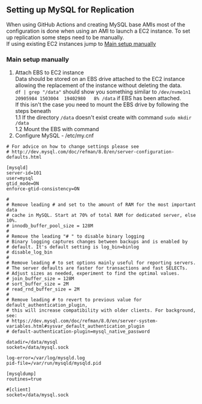 ## Setting up MySQL for Replication
When using GitHub Actions and creating MySQL base AMIs most of the configuration is done when using an AMI to launch a EC2 instance. To set up replication some steps need to be manually. \
If using existing EC2 instances jump to [Main setup manually](#Main_setup_manually) 
### <a name="Main_setup_manually"></a>Main setup manually
1. Attach EBS to EC2 instance \
Data should be stored on an EBS drive attached to the EC2 instance allowing the replacement of the instance without deleting the data. \
``` df | grep "/data" ``` should show you something similar to ``` /dev/nvme1n1      20905984 1503004  19402980   8% /data ``` if EBS has been attached. \
If this isn't the case you need to mount the EBS drive by following the steps beneath \
1.1 If the directory ``` /data ``` doesn't exist create with command ``` sudo mkdir /data ``` \
1.2 Mount the EBS with command 
2. Configure MySQL - /etc/my.cnf
```
# For advice on how to change settings please see
# http://dev.mysql.com/doc/refman/8.0/en/server-configuration-defaults.html

[mysqld]
server-id=101
user=mysql
gtid_mode=ON
enforce-gtid-consistency=ON

#
# Remove leading # and set to the amount of RAM for the most important data
# cache in MySQL. Start at 70% of total RAM for dedicated server, else 10%.
# innodb_buffer_pool_size = 128M
#
# Remove the leading "# " to disable binary logging
# Binary logging captures changes between backups and is enabled by
# default. It's default setting is log_bin=binlog
# disable_log_bin
#
# Remove leading # to set options mainly useful for reporting servers.
# The server defaults are faster for transactions and fast SELECTs.
# Adjust sizes as needed, experiment to find the optimal values.
# join_buffer_size = 128M
# sort_buffer_size = 2M
# read_rnd_buffer_size = 2M
#
# Remove leading # to revert to previous value for default_authentication_plugin,
# this will increase compatibility with older clients. For background, see:
# https://dev.mysql.com/doc/refman/8.0/en/server-system-variables.html#sysvar_default_authentication_plugin
# default-authentication-plugin=mysql_native_password

datadir=/data/mysql
socket=/data/mysql.sock

log-error=/var/log/mysqld.log
pid-file=/var/run/mysqld/mysqld.pid

[mysqldump]
routines=true

#[client]
socket=/data/mysql.sock
```
